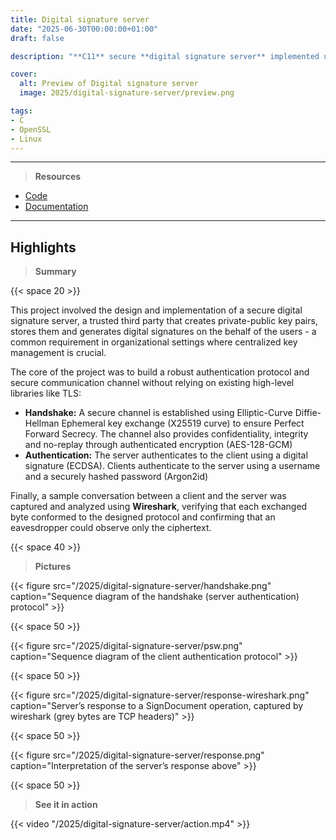 ```yaml
---
title: Digital signature server
date: "2025-06-30T00:00:00+01:00"
draft: false

description: "**C11** secure **digital signature server** implemented using the **OpenSSL** and **libsodium** crypto libraries"

cover:
  alt: Preview of Digital signature server
  image: 2025/digital-signature-server/preview.png

tags:
- C
- OpenSSL
- Linux
---
```


---

> **Resources**

- [Code](https://github.com/deluf/digital-signature-server)
- [Documentation](/2025/digital-signature-server/documentation.pdf)

---

## Highlights

> **Summary**

{{< space 20 >}}

This project involved the design and implementation of a secure digital signature server, a trusted third party that creates private-public key pairs, stores them and generates digital signatures on the behalf of the users - a common requirement in organizational settings where centralized key management is crucial.

The core of the project was to build a robust authentication protocol and secure communication channel without relying on existing high-level libraries like TLS:
* **Handshake:** A secure channel is established using Elliptic-Curve Diffie-Hellman Ephemeral key exchange (X25519 curve) to ensure Perfect Forward Secrecy. The channel also provides confidentiality, integrity and no-replay through authenticated encryption (AES-128-GCM)
* **Authentication:** The server authenticates to the client using a digital signature (ECDSA). Clients authenticate to the server using a username and a securely hashed password (Argon2id)

Finally, a sample conversation between a client and the server was captured and analyzed using **Wireshark**, verifying that each exchanged byte conformed to the designed protocol and confirming that an eavesdropper could observe only the ciphertext.

{{< space 40 >}}

> **Pictures**

{{< figure src="/2025/digital-signature-server/handshake.png" caption="Sequence diagram of the handshake (server authentication) protocol" >}}

{{< space 50 >}}

{{< figure src="/2025/digital-signature-server/psw.png" caption="Sequence diagram of the client authentication protocol" >}}

{{< space 50 >}}

{{< figure src="/2025/digital-signature-server/response-wireshark.png" caption="Server’s response to a SignDocument operation, captured by wireshark (grey bytes are TCP headers)" >}}

{{< space 50 >}}

{{< figure src="/2025/digital-signature-server/response.png" caption="Interpretation of the server’s response above" >}}

{{< space 50 >}}

> **See it in action**

{{< video "/2025/digital-signature-server/action.mp4" >}}
